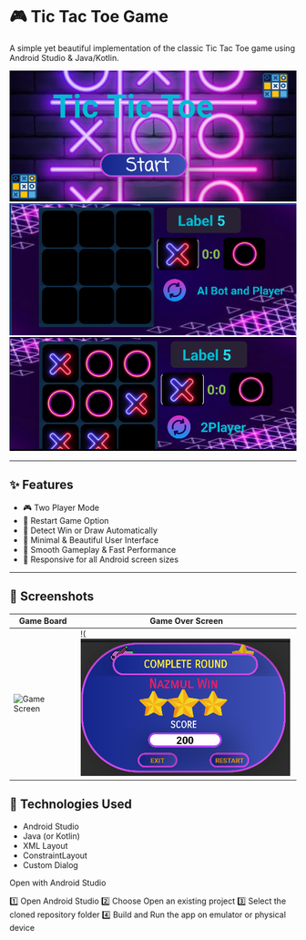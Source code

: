 # 🎮 Tic Tac Toe Game

A simple yet beautiful implementation of the classic Tic Tac Toe game using Android Studio & Java/Kotlin.

<p align="center">
  <img src="https://github.com/nazmula123/Tic-Tic_Toe-App/blob/master/Screenshot%202025-06-16%20174638.png"/>
  <img src="https://github.com/nazmula123/Tic-Tic_Toe-App/blob/master/Screenshot%202025-06-16%20174725.png"/>
  <img src="https://github.com/nazmula123/Tic-Tic_Toe-App/blob/master/Screenshot%202025-06-16%20175428.png"/>
</p>

---

## ✨ Features

- 🎮 Two Player Mode
- 🔄 Restart Game Option
- 🚫 Detect Win or Draw Automatically
- 🎨 Minimal & Beautiful User Interface
- 🚀 Smooth Gameplay & Fast Performance
- 📱 Responsive for all Android screen sizes

---

## 📸 Screenshots

| Game Board | Game Over Screen |
|------------|-------------------|
| ![Game Screen](<img src="https://github.com/nazmula123/Tic-Tic_Toe-App/blob/master/Screenshot%202025-06-16%20174652.png"/>) | !( <img src="https://github.com/nazmula123/Tic-Tic_Toe-App/blob/master/Screenshot%202025-06-16%20174706.png"/>

## 🔧 Technologies Used

- Android Studio
- Java (or Kotlin)
- XML Layout
- ConstraintLayout
- Custom Dialog

Open with Android Studio

1️⃣ Open Android Studio
2️⃣ Choose Open an existing project
3️⃣ Select the cloned repository folder
4️⃣ Build and Run the app on emulator or physical device
